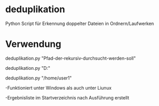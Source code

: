# deduplikation
Python Script für Erkennung doppelter Dateien in Ordnern/Laufwerken

# Verwendung
  deduplikation.py "Pfad-der-rekursiv-durchsucht-werden-soll"
  
  deduplikation.py "D:"
  
  deduplikation.py "/home/user1"
  
  
  -Funktioniert unter Windows als auch unter Liunux
  
  -Ergebnisliste im Startverzeichnis nach Ausführung erstellt
